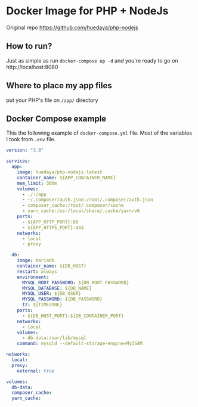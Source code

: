 # Docker Image for PHP + NodeJs
Original repo https://github.com/huedaya/php-nodejs

## How to run?
Just as simple as run `docker-compose up -d` and you're ready to go on http://localhost:8080

## Where to place my app files 
put your PHP's file on `/app/` directory

## Docker Compose example
This the following example of `docker-compose.yml` file. 
Most of the variables I took from `.env` file.
```yaml
version: "3.8"

services:
  app:
    image: huedaya/php-nodejs:latest
    container_name: ${APP_CONTAINER_NAME}
    mem_limit: 300m
    volumes:
      - ./:/app
      - ~/.composer/auth.json:/root/.composer/auth.json
      - composer_cache:/root/.composer/cache
      - yarn_cache:/usr/local/share/.cache/yarn/v6
    ports:
      - ${APP_HTTP_PORT}:80
      - ${APP_HTTPS_PORT}:443
    networks:
      - local
      - proxy

  db:
    image: mariadb
    container_name: ${DB_HOST}
    restart: always
    environment:
      MYSQL_ROOT_PASSWORD: ${DB_ROOT_PASSWORD}
      MYSQL_DATABASE: ${DB_NAME}
      MYSQL_USER: ${DB_USER}
      MYSQL_PASSWORD: ${DB_PASSWORD}
      TZ: ${TIMEZONE}
    ports:
      - ${DB_HOST_PORT}:${DB_CONTAINER_PORT}
    networks:
      - local
    volumes:
      - db-data:/var/lib/mysql
    command: mysqld --default-storage-engine=MyISAM

networks:
  local:
  proxy:
    external: true

volumes:
  db-data:
  composer_cache:
  yarn_cache:

```

